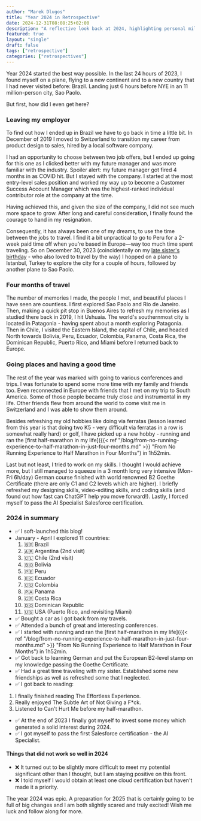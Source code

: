 ```yaml
---
author: "Marek Dlugos"
title: "Year 2024 in Retrospective"
date: 2024-12-31T08:08:25+02:00
description: "A reflective look back at 2024, highlighting personal milestones, and key lessons learned, from running a first half marathon to exploring new career opportunities and creative projects."
featured: true
layout: "single"
draft: false
tags: ["retrospective"]
categories: ["retrospectives"]
---
```


Year 2024 started the best way possible. In the last 24 hours of 2023, I found myself on a plane, flying to a new continent and to a new country that I had never visited before: Brazil. Landing just 6 hours before NYE in an 11 million-person city, Sao Paolo.

But first, how did I even get here?

### Leaving my employer

To find out how I ended up in Brazil we have to go back in time a little bit. In December of 2019 I moved to Switzerland to transition my career from product design to sales, hired by a local software company.

I had an opportunity to choose between two job offers, but I ended up going for this one as I clicked better with my future manager and was more familiar with the industry. Spoiler alert: my future manager got fired 4 months in as COVID hit. But I stayed with the company. I started at the most entry-level sales position and worked my way up to become a Customer Success Account Manager which was the highest-ranked individual contributor role at the company at the time. 

Having achieved this, and given the size of the company, I did not see much more space to grow. After long and careful consideration, I finally found the courage to hand in my resignation.

Consequently, it has always been one of my dreams, to use the time between the jobs to travel. I find it a bit unpractical to go to Peru for a 2-week paid time off when you're based in Europe—way too much time spent traveling. So on December 30, 2023 (coincidentally on my [late sister's birthday](https://marekdlugos.medium.com/today-is-my-sisters-second-birthday-since-she-died-c7f39570c2ca) - who also loved to travel by the way) I hopped on a plane to Istanbul, Turkey to explore the city for a couple of hours, followed by another plane to Sao Paolo.

### Four months of travel

The number of memories I made, the people I met, and beautiful places I have seen are countless. I first explored Sao Paolo and Rio de Janeiro. Then, making a quick pit stop in Buenos Aires to refresh my memories as I studied there back in 2019, I hit Ushuaia. The world's southernmost city is located in Patagonia - having spent about a month exploring Patagonia. Then in Chile, I visited the Eastern Island, the capital of Chile, and headed North towards Bolivia, Peru, Ecuador, Colombia, Panama, Costa Rica, the Dominican Republic, Puerto Rico, and Miami before I returned back to Europe.

### Going places and having a good time

The rest of the year was marked with going to various conferences and trips. I was fortunate to spend some more time with my family and friends too. Even reconnected in Europe with friends that I met on my trip to South America. Some of those people became truly close and instrumental in my life. Other friends flew from around the world to come visit me in Switzerland and I was able to show them around.

Besides refreshing my old hobbies like doing via ferratas (lesson learned from this year is that doing two K5 - very difficult via ferratas in a row is somewhat really hard) or golf, I have picked up a new hobby - running and ran the [first half-marathon in my life]({{< ref "/blog/from-no-running-experience-to-half-marathon-in-just-four-months.md" >}} "From No Running Experience to Half Marathon in Four Months") in 1h52min.

Last but not least, I tried to work on my skills. I thought I would achieve more, but I still managed to squeeze in a 3 month long very intensive (Mon-Fri 6h/day) German course finished with world renowned B2 Goethe Certificate (there are only C1 and C2 levels which are higher). I briefly refreshed my designing skills, video-editing skills, and coding skills (and found out how fast can ChatGPT help you move forward!). Lastly, I forced myself to pass the AI Specialist Salesforce certification.

### 2024 in summary

- ✅ I soft-launched this blog!
- January - April I explored 11 countries:
  1. 🇧🇷 Brazil
  2. 🇦🇷 Argentina (2nd visit)
  3. 🇨🇱 Chile (2nd visit)
  4. 🇧🇴 Bolivia
  5. 🇵🇪 Peru
  6. 🇪🇨 Ecuador
  7. 🇨🇴 Colombia
  8. 🇵🇦 Panama
  9. 🇨🇷 Costa Rica
  10. 🇩🇴 Dominican Republic
  11. 🇺🇸 USA (Puerto Rico, and revisiting Miami)
- ✅ Bought a car as I got back from my travels.
- ✅ Attended a bunch of great and interesting conferences.
- ✅ I started with running and ran the [first half-marathon in my life]({{< ref "/blog/from-no-running-experience-to-half-marathon-in-just-four-months.md" >}} "From No Running Experience to Half Marathon in Four Months") in 1h52min.
- ✅ Got back to learning German and put the European B2-level stamp on my knowledge passing the Goethe Certificate.
- ✅ Had a great time traveling with my sister. Established some new friendships as well as refreshed some that I neglected.
- ✅ I got back to reading:
1. I finally finished reading The Effortless Experience.
2. Really enjoyed The Subtle Art of Not Giving a F*ck.
3. Listened to Can't Hurt Me before my half-marathon.
- ✅ At the end of 2023 I finally got myself to invest some money which generated a solid interest during 2024.
- ✅ I got myself to pass the first Salesforce certification - the AI Specialist.

#### Things that did not work so well in 2024

- ❌ It turned out to be slightly more difficult to meet my potential significant other than I thought, but I am staying positive on this front.
- ❌ I told myself I would obtain at least one cloud certification but haven't made it a priority.

The year 2024 was epic. A preparation for 2025 that is certainly going to be full of big changes and I am both slightly scared and truly excited! Wish me luck and follow along for more.